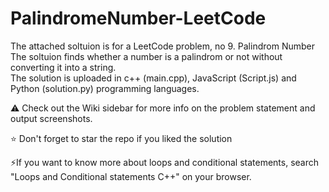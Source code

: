 # PalindromeNumber-LeetCode

The attached soltuion is for a LeetCode problem, no 9. Palindrom Number <br>
The soltuion finds whether a number is a palindrom or not without converting it into a string.  <br>
The solution is uploaded in c++ (main.cpp), JavaScript (Script.js) and Python (solution.py) programming languages. <br>

⚠️ Check out the Wiki sidebar for more info on the problem statement and output screenshots.

⭐ Don't forget to star the repo if you liked the solution

⚡If you want to know more about loops and conditional statements, search "Loops and Conditional statements C++" on your browser.

